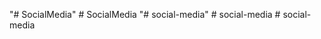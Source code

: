 "# SocialMedia" 
#   S o c i a l M e d i a  
 "# social-media" 
#   s o c i a l - m e d i a  
 #   s o c i a l - m e d i a  
 
